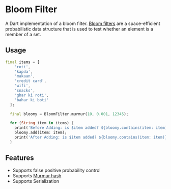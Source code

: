 <!-- 
This README describes the package. If you publish this package to pub.dev,
this README's contents appear on the landing page for your package.

For information about how to write a good package README, see the guide for
[writing package pages](https://dart.dev/guides/libraries/writing-package-pages). 

For general information about developing packages, see the Dart guide for
[creating packages](https://dart.dev/guides/libraries/create-library-packages)
and the Flutter guide for
[developing packages and plugins](https://flutter.dev/developing-packages). 
-->

# Bloom Filter

A Dart implementation of a bloom filter. [Bloom filters](https://en.wikipedia.org/wiki/Bloom_filter) are a space-efficient probabilistic data structure that is used to test whether an element is a member of a set.


## Usage

```dart
final items = [
    'roti',
    'kapda',
    'makaan',
    'credit card',
    'wifi',
    'snacks',
    'ghar ki roti',
    'bahar ki boti'
  ];

  final bloomy = BloomFilter.murmur(10, 0.001, 12345);

  for (String item in items) {
    print('Before Adding: is $item added? ${bloomy.contains(item: item)}');
    bloomy.add(item: item);
    print('After Adding: is $item added? ${bloomy.contains(item: item)}');
  }
```

## Features

* Supports false positive probability control
* Supports [Murmur hash](https://en.wikipedia.org/wiki/MurmurHash)
* Supports Serialization

